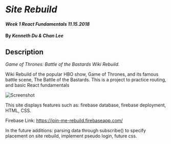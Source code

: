 # _Site Rebuild_

#### _Week 1 React Fundamentals 11.15.2018_

#### By _**Kenneth Du & Chan Lee**_

## Description

_Game of Thrones: Battle of the Bastards Wiki Rebuild._


Wiki Rebuild of the popular HBO show, Game of Thrones, and its famous battle scene, The Battle of the Bastards. This is a project to practice routing, and basic React fundamentals


![Screenshot](screenshot.png)

This site displays features such as: firebase database, firebase deployment, HTML, CSS.

Firebase Link: https://join-me-rebuild.firebaseapp.com/ 

In the future additions: parsing data through subscribe() to specify placement on site rebuild, implement pseudo login, future css.
